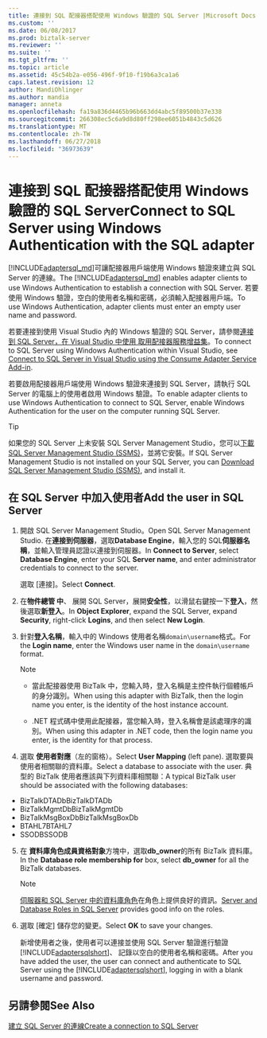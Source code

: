 ```yaml
---
title: 連接到 SQL 配接器搭配使用 Windows 驗證的 SQL Server |Microsoft Docs
ms.custom: ''
ms.date: 06/08/2017
ms.prod: biztalk-server
ms.reviewer: ''
ms.suite: ''
ms.tgt_pltfrm: ''
ms.topic: article
ms.assetid: 45c54b2a-e056-496f-9f10-f19b6a3ca1a6
caps.latest.revision: 12
author: MandiOhlinger
ms.author: mandia
manager: anneta
ms.openlocfilehash: fa19a836d4465b96b663dd4abc5f89500b37e338
ms.sourcegitcommit: 266308ec5c6a9d8d80ff298ee6051b4843c5d626
ms.translationtype: MT
ms.contentlocale: zh-TW
ms.lasthandoff: 06/27/2018
ms.locfileid: "36973639"
---
```

# <a name="connect-to-sql-server-using-windows-authentication-with-the-sql-adapter"></a><span data-ttu-id="17f5c-102">連接到 SQL 配接器搭配使用 Windows 驗證的 SQL Server</span><span class="sxs-lookup"><span data-stu-id="17f5c-102">Connect to SQL Server using Windows Authentication with the SQL adapter</span></span>
<span data-ttu-id="17f5c-103">[!INCLUDE[adaptersql_md](../../includes/adaptersql-md.md)]可讓配接器用戶端使用 Windows 驗證來建立與 SQL Server 的連線。</span><span class="sxs-lookup"><span data-stu-id="17f5c-103">The [!INCLUDE[adaptersql_md](../../includes/adaptersql-md.md)] enables adapter clients to use Windows Authentication to establish a connection with SQL Server.</span></span> <span data-ttu-id="17f5c-104">若要使用 Windows 驗證，空白的使用者名稱和密碼，必須輸入配接器用戶端。</span><span class="sxs-lookup"><span data-stu-id="17f5c-104">To use Windows Authentication, adapter clients must enter an empty user name and password.</span></span> 

<span data-ttu-id="17f5c-105">若要連接到使用 Visual Studio 內的 Windows 驗證的 SQL Server，請參閱[連接到 SQL Server，在 Visual Studio 中使用 取用配接器服務增益集](../../adapters-and-accelerators/adapter-sql/connect-to-sql-server-in-visual-studio-using-the-consume-adapter-service-add-in.md)。</span><span class="sxs-lookup"><span data-stu-id="17f5c-105">To connect to SQL Server using Windows Authentication within Visual Studio, see [Connect to SQL Server in Visual Studio using the Consume Adapter Service Add-in](../../adapters-and-accelerators/adapter-sql/connect-to-sql-server-in-visual-studio-using-the-consume-adapter-service-add-in.md).</span></span>  
  
 <span data-ttu-id="17f5c-106">若要啟用配接器用戶端使用 Windows 驗證來連接到 SQL Server，請執行 SQL Server 的電腦上的使用者啟用 Windows 驗證。</span><span class="sxs-lookup"><span data-stu-id="17f5c-106">To enable adapter clients to use Windows Authentication to connect to SQL Server, enable Windows Authentication for the user on the computer running SQL Server.</span></span>  

> [!TIP]
> <span data-ttu-id="17f5c-107">如果您的 SQL Server 上未安裝 SQL Server Management Studio，您可以[下載 SQL Server Management Studio (SSMS)](https://docs.microsoft.com/sql/ssms/download-sql-server-management-studio-ssms)，並將它安裝。</span><span class="sxs-lookup"><span data-stu-id="17f5c-107">If SQL Server Management Studio is not installed on your SQL Server, you can [Download SQL Server Management Studio (SSMS)](https://docs.microsoft.com/sql/ssms/download-sql-server-management-studio-ssms), and install it.</span></span> 
 
## <a name="add-the-user-in-sql-server"></a><span data-ttu-id="17f5c-108">在 SQL Server 中加入使用者</span><span class="sxs-lookup"><span data-stu-id="17f5c-108">Add the user in SQL Server</span></span>  
  
1.  <span data-ttu-id="17f5c-109">開啟 SQL Server Management Studio。</span><span class="sxs-lookup"><span data-stu-id="17f5c-109">Open SQL Server Management Studio.</span></span> <span data-ttu-id="17f5c-110">在**連接到伺服器**，選取**Database Engine**，輸入您的 SQL**伺服器名稱**，並輸入管理員認證以連接到伺服器。</span><span class="sxs-lookup"><span data-stu-id="17f5c-110">In **Connect to Server**, select **Database Engine**, enter your SQL **Server name**, and enter administrator credentials to connect to the server.</span></span>  

    <span data-ttu-id="17f5c-111">選取 [連接]。</span><span class="sxs-lookup"><span data-stu-id="17f5c-111">Select **Connect**.</span></span>
  
2.  <span data-ttu-id="17f5c-112">在**物件總管 中**、 展開 SQL Server，展開**安全性**，以滑鼠右鍵按一下**登入**，然後選取**新登入**。</span><span class="sxs-lookup"><span data-stu-id="17f5c-112">In **Object Explorer**, expand the SQL Server, expand **Security**, right-click **Logins**, and then select **New Login**.</span></span>  
  
3.  <span data-ttu-id="17f5c-113">針對**登入名稱**，輸入中的 Windows 使用者名稱`domain\username`格式。</span><span class="sxs-lookup"><span data-stu-id="17f5c-113">For the **Login name**, enter the Windows user name in the `domain\username` format.</span></span>  

    > [!NOTE]
    >* <span data-ttu-id="17f5c-114">當此配接器使用 BizTalk 中，您輸入時，登入名稱是主控件執行個體帳戶的身分識別。</span><span class="sxs-lookup"><span data-stu-id="17f5c-114">When using this adapter with BizTalk, then the login name you enter, is the identity of the host instance account.</span></span>  
    >
    >* <span data-ttu-id="17f5c-115">.NET 程式碼中使用此配接器，當您輸入時，登入名稱會是該處理序的識別。</span><span class="sxs-lookup"><span data-stu-id="17f5c-115">When using this adapter in .NET code, then the login name you enter, is the identity for that process.</span></span>
  
4.  <span data-ttu-id="17f5c-116">選取 **使用者對應**（左的窗格）。</span><span class="sxs-lookup"><span data-stu-id="17f5c-116">Select **User Mapping** (left pane).</span></span> <span data-ttu-id="17f5c-117">選取要與使用者相關聯的資料庫。</span><span class="sxs-lookup"><span data-stu-id="17f5c-117">Select a database to associate with the user.</span></span> <span data-ttu-id="17f5c-118">典型的 BizTalk 使用者應該與下列資料庫相關聯：</span><span class="sxs-lookup"><span data-stu-id="17f5c-118">A typical BizTalk user should be associated with the following databases:</span></span> 

* <span data-ttu-id="17f5c-119">BizTalkDTADb</span><span class="sxs-lookup"><span data-stu-id="17f5c-119">BizTalkDTADb</span></span>
* <span data-ttu-id="17f5c-120">BizTalkMgmtDb</span><span class="sxs-lookup"><span data-stu-id="17f5c-120">BizTalkMgmtDb</span></span>
* <span data-ttu-id="17f5c-121">BizTalkMsgBoxDb</span><span class="sxs-lookup"><span data-stu-id="17f5c-121">BizTalkMsgBoxDb</span></span>
* <span data-ttu-id="17f5c-122">BTAHL7</span><span class="sxs-lookup"><span data-stu-id="17f5c-122">BTAHL7</span></span>
* <span data-ttu-id="17f5c-123">SSODB</span><span class="sxs-lookup"><span data-stu-id="17f5c-123">SSODB</span></span>

5. <span data-ttu-id="17f5c-124">在 **資料庫角色成員資格對象**方塊中，選取**db_owner**的所有 BizTalk 資料庫。</span><span class="sxs-lookup"><span data-stu-id="17f5c-124">In the **Database role membership for** box, select **db_owner** for all the BizTalk databases.</span></span>  

    > [!NOTE]
    > <span data-ttu-id="17f5c-125">[伺服器和 SQL Server 中的資料庫角色](https://msdn.microsoft.com/library/bb669065.aspx)在角色上提供良好的資訊。</span><span class="sxs-lookup"><span data-stu-id="17f5c-125">[Server and Database Roles in SQL Server](https://msdn.microsoft.com/library/bb669065.aspx) provides good info on the roles.</span></span> 
  
6. <span data-ttu-id="17f5c-126">選取 [確定] 儲存您的變更。</span><span class="sxs-lookup"><span data-stu-id="17f5c-126">Select **OK** to save your changes.</span></span>
  
   <span data-ttu-id="17f5c-127">新增使用者之後，使用者可以連接並使用 SQL Server 驗證進行驗證[!INCLUDE[adaptersqlshort](../../includes/adaptersqlshort-md.md)]、 記錄以空白的使用者名稱和密碼。</span><span class="sxs-lookup"><span data-stu-id="17f5c-127">After you have added the user, the user can connect and authenticate to SQL Server using the [!INCLUDE[adaptersqlshort](../../includes/adaptersqlshort-md.md)], logging in with a blank username and password.</span></span>  



## <a name="see-also"></a><span data-ttu-id="17f5c-128">另請參閱</span><span class="sxs-lookup"><span data-stu-id="17f5c-128">See Also</span></span>  
 [<span data-ttu-id="17f5c-129">建立 SQL Server 的連線</span><span class="sxs-lookup"><span data-stu-id="17f5c-129">Create a connection to SQL Server</span></span>](../../adapters-and-accelerators/adapter-sql/create-a-connection-to-sql-server.md)